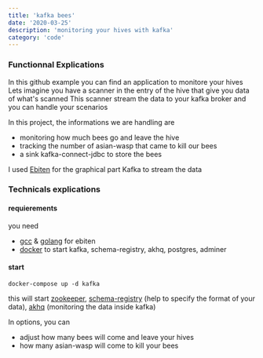 ```yaml
---
title: 'kafka bees'
date: '2020-03-25'
description: 'monitoring your hives with kafka'
category: 'code'
---
```


### Functionnal Explications
In this github example you can find an application to monitore your hives
Lets imagine you have a scanner in the entry of the hive that give you data of what's scanned
This scanner stream the data to your kafka broker and you can handle your scenarios

In this project, the informations we are handling are
- monitoring how much bees go and leave the hive
- tracking the number of asian-wasp that came to kill our bees
- a sink kafka-connect-jdbc to store the bees

I used [Ebiten](https://ebiten.org/) for the graphical part
Kafka to stream the data


### Technicals explications

#### requierements
you need
- [gcc](https://gcc.gnu.org/install/binaries.html) & [golang](https://go.dev/doc/install) for ebiten
- [docker](https://docs.docker.com/get-docker/) to start kafka, schema-registry, akhq, postgres, adminer

#### start
```
docker-compose up -d kafka
```
this will start [zookeeper](https://zookeeper.apache.org/), [schema-registry](https://docs.confluent.io/platform/current/schema-registry/index.html) (help to specify the format of your data), [akhq](https://akhq.io/) (monitoring the data inside kafka)

In options, you can
-  adjust how many bees will come and leave your hives
-  how many asian-wasp will come to kill your bees